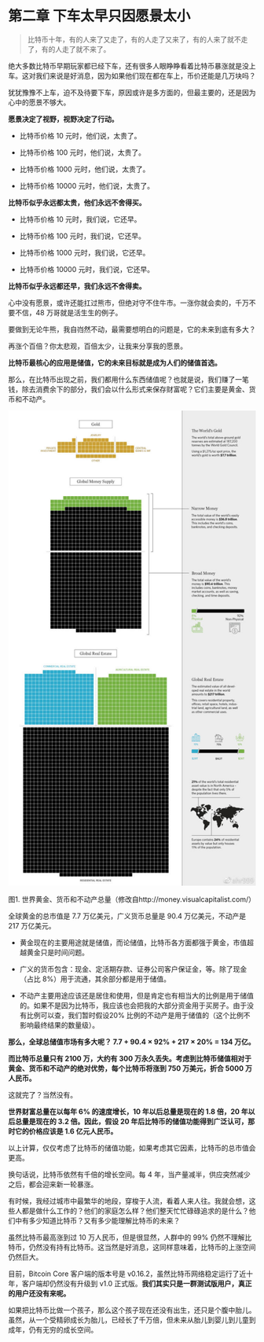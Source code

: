 # 第二章 下车太早只因愿景太小

> 比特币十年，有的人来了又走了，有的人走了又来了，有的人来了就不走了，有的人走了就不来了。

绝大多数比特币早期玩家都已经下车，还有很多人眼睁睁看着比特币暴涨就是没上车。这对我们来说是好消息，因为如果他们现在都在车上，币价还能是几万块吗？

犹犹豫豫不上车，迫不及待要下车，原因或许是多方面的，但最主要的，还是因为心中的愿景不够大。

**愿景决定了视野，视野决定了行动。**

* 比特币价格 10 元时，他们说，太贵了。

* 比特币价格 100 元时，他们说，太贵了。

* 比特币价格 1000 元时，他们说，太贵了。

* 比特币价格 10000 元时，他们说，太贵了。

**比特币似乎永远都太贵，他们永远不舍得买。**

* 比特币价格 10 元时，我们说，它还早。

* 比特币价格 100 元时，我们说，它还早。

* 比特币价格 1000 元时，我们说，它还早。

* 比特币价格 10000 元时，我们说，它还早。

**比特币似乎永远都还早，我们永远不舍得卖。**

心中没有愿景，或许还能扛过熊市，但绝对守不住牛市。一涨你就会卖的，千万不要不信，48 万哥就是活生生的例子。

要做到无论牛熊，我自岿然不动，最需要想明白的问题是，它的未来到底有多大？

再涨个百倍？你太悲观，百倍太少，让我来分享我的愿景。

**比特币最核心的应用是储值，它的未来目标就是成为人们的储值首选。**

那么，在比特币出现之前，我们都用什么东西储值呢？也就是说，我们赚了一笔钱，除去消费余下的部分，我们会以什么形式来保存财富呢？它们主要是黄金、货币和不动产。

![01](https://raw.githubusercontent.com/wcp5035/0x888/refs/heads/main/docs/images/01.jpeg)

图1. 世界黄金、货币和不动产总量（修改自http://money.visualcapitalist.com/）

全球黄金的总市值是 7.7 万亿美元，广义货币总量是 90.4 万亿美元，不动产是 217 万亿美元。

* 黄金现在的主要用途就是储值，而论储值，比特币各方面都强于黄金，市值超越黄金只是时间问题。

* 广义的货币包含：现金、定活期存款、证券公司客户保证金，等。除了现金（占比 8%）用于流通，其余部分都是用于储值。

* 不动产主要用途应该还是居住和使用，但是肯定也有相当大的比例是用于储值的。如果不是因为比特币，我应该也会把我的大部分资金用于买房子。由于没有比例可以查，我们暂时假设20% 比例的不动产是用于储值的（这个比例不影响最终结果的数量级）。

**那么，全球总储值市场有多大呢？ 7.7 + 90.4 × 92% + 217 × 20% = 134 万亿。**

**而比特币总量只有 2100 万，大约有 300 万永久丢失。考虑到比特币储值相对于黄金、货币和不动产的绝对优势，每个比特币将涨到 750 万美元，折合 5000 万人民币。**

这就完了？当然没有。

**世界财富总量在以每年 6% 的速度增长，10 年以后总量是现在的 1.8 倍，20 年以后总量是现在的 3.2 倍。因此，假设 20 年后比特币的储值功能得到广泛认可，那时它的价格应该是 1.6 亿元人民币。**

以上计算，仅仅考虑了比特币的储值功能，如果考虑其它因素，比特币的总市值会更高。

换句话说，比特币依然有千倍的增长空间。每 4 年，当产量减半，供应突然减少之后，都会迎来新一轮暴涨。

有时候，我经过城市中最繁华的地段，穿梭于人流，看着人来人往。我就会想，这些人都是做什么工作的？他们的家庭怎么样？他们整天忙忙碌碌追求的是什么？他们中有多少知道比特币？又有多少能理解比特币的未来？

虽然比特币最高涨到过 10 万人民币，但是很显然，人群中的 99% 仍然不理解比特币，仍然没有持有比特币。这当然是好消息，这同样意味着，比特币的上涨空间仍然巨大。

目前，Bitcoin Core 客户端的版本号是 v0.16.2，虽然比特币网络稳定运行了近十年，客户端却仍然没有升级到 v1.0 正式版。**我们其实只是一群测试版用户，真正的用户还没有来呢。**

如果把比特币比做一个孩子，那么这个孩子现在还没有出生，还只是个腹中胎儿。虽然，从一个受精卵成长为胎儿，已经长了千万倍，但未来从胎儿到婴儿到儿童到成年，仍有无穷的成长空间。